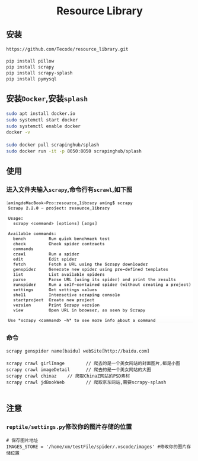 <h1 align="center">Resource Library</h1>

## 安装
```
https://github.com/Tecode/resource_library.git

pip install pillow
pip install scrapy
pip install scrapy-splash
pip install pymysql
```

## 安装`Docker`,安装`splash`

```bash
sudo apt install docker.io
sudo systemctl start docker
sudo systemctl enable docker
docker -v

sudo docker pull scrapinghub/splash
sudo docker run -it -p 8050:8050 scrapinghub/splash
```

## 使用

### 进入文件夹输入`scrapy`,命令行有`scrawl`,如下图

<p align="center">
    <img width="690" title="命令屏幕截图" src="./assets/scrapy_screen.png">
</p>

### 命令

```
scrapy genspider name[baidu] webSite[http://baidu.com]

scrapy crawl girlImage        // 爬去的是一个美女网站的封面图片,都是小图
scrapy crawl imageDetail      // 爬去的是一个美女网站的大图
scrapy crawl chinaz    // 爬取ChinaZ网站的PSD素材
scrapy crawl jdBookWeb        // 爬取京东网站,需要scrapy-splash


```

## 注意

### `reptile/settings.py`修改你的图片存储的位置

```
# 保存图片地址
IMAGES_STORE = '/home/xm/testFile/spider/.vscode/images' #修改你的图片存储位置
```
